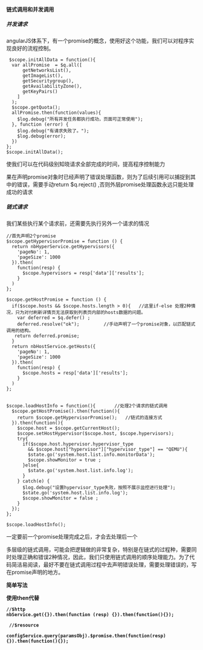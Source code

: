 #### 链式调用和并发调用

##### 并发请求

angularJS体系下，有一个promise的概念，使用好这个功能，我们可以对程序实现良好的流程控制。


```
 $scope.initAllData = function(){
  var allPromise  = $q.all([
      getNetworksList(),
      getImageList(),
      getSecuritygroup(),
      getAvailabilityZone(),
      getKeyPairs()
    ]
  );
  $scope.getQuota();
  allPromise.then(function(values){
    $log.debug("所有并发任务都执行成功，页面可正常使用");
  }, function (error) {
    $log.debug("有请求失败了。");
    $log.debug(error);
  })
};
$scope.initAllData();
```

使我们可以在代码级别知晓请求全部完成的时间，提高程序控制能力

果在声明promise对象时已经声明了错误处理函数，则为了后续引用可以捕捉到其中的错误，需要手动return $q.reject() ,否则外层promise处理函数永远只能处理成功的请求


##### 链式请求

我们某些执行某个请求前，还需要先执行另外一个请求的情况

```
//首先声明2个promise
$scope.getHypervisorPromise = function () {
  return nbHyperService.getHypervisors({
    'pageNo': 1,
    'pageSize': 1000
  }).then(
    function(resp) {
      $scope.hypervisors = resp['data']['results'];
    }
  )
};
  
$scope.getHostPromise = function () {
  if($scope.hosts && $scope.hosts.length > 0){   //这里if-else 处理2种情况，只为对付刷新详情页无法获取到列表页内部的hosts数据的问题。
    var deferred = $q.defer() ;
    deferred.resolve("ok");         //手动声明了一个promise对象，以匹配链式调用的结构。
   return deferred.promise;
  }
  return nbHostService.getHosts({
    'pageNo': 1,
    'pageSize': 1000
  }).then(
    function(resp) {
      $scope.hosts = resp['data']['results'];
    }
  )
};
  
  
$scope.loadHostInfo = function(){       //处理2个请求的链式调用
  $scope.getHostPromise().then(function(){
    return $scope.getHypervisorPromise();   //链式的连接方式
  }).then(function(){
    $scope.host = $scope.getCurrentHost();
    $scope.setHostHypervisor($scope.host, $scope.hypervisors);
    try{
      if($scope.host.hypervisor.hypervisor_type
        && $scope.host["hypervisor"]["hypervisor_type"] == "QEMU"){
        $state.go('system.host.list.info.monitorData');
        $scope.showMonitor = true ;
      }else{
        $state.go('system.host.list.info.log');
      }
    } catch(e) {
      $log.debug("设置hypervisor_type失败，按照不展示监控进行处理");
      $state.go('system.host.list.info.log');
      $scope.showMonitor = false ;
    }
  });
};
 
$scope.loadHostInfo();

```

一定要前一个promise处理完成之后，才会去处理后一个

多层级的链式调用，可能会把逻辑做的非常复杂，特别是在链式的过程种，需要同时处理正确和错误2种情况，因此，我们只使用链式调用的顺序处理能力。为了代码简洁易阅读，最好不要在链式调用过程中去声明错误处理，需要处理错误的，写在promise声明的地方。


<b>简单写法<b>

使用then代替

```
//$http
nbService.get({}).then(function (resp) {}).then(function(){});

 //$resource

configService.query(paramsObj).$promise.then(function(resp){}).then(function(){});

```